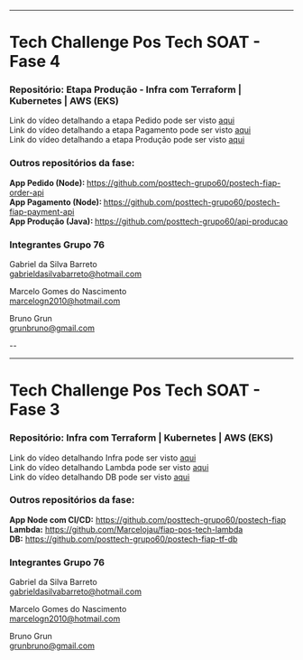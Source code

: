 -----
# Tech Challenge Pos Tech SOAT - Fase 4
### Repositório: Etapa Produção - Infra com Terraform | Kubernetes | AWS (EKS)

Link do vídeo detalhando a etapa Pedido pode ser visto <a href="https://www.youtube.com/watch?v=lSLQmkRzsCk" target="_blank">aqui</a> <br>
Link do vídeo detalhando a etapa Pagamento pode ser visto <a href="https://www.youtube.com/watch?v=4ret1kL2kYU" target="_blank">aqui</a> <br>
Link do vídeo detalhando a etapa Produção pode ser visto <a href="https://www.youtube.com/watch?v=AzamHlOm1KM" target="_blank">aqui</a> <br>

### Outros repositórios da fase:
<b> App Pedido (Node): </b> https://github.com/posttech-grupo60/postech-fiap-order-api <br>
<b> App Pagamento (Node): </b> https://github.com/posttech-grupo60/postech-fiap-payment-api <br>
<b> App Produção (Java): </b> https://github.com/posttech-grupo60/api-producao <br>

### Integrantes Grupo 76

Gabriel da Silva Barreto<br>
gabrieldasilvabarreto@hotmail.com

Marcelo Gomes do Nascimento <br>
marcelogn2010@hotmail.com

Bruno Grun <br>
grunbruno@gmail.com


--

---
# Tech Challenge Pos Tech SOAT - Fase 3
### Repositório: Infra com Terraform | Kubernetes | AWS (EKS)

Link do vídeo detalhando Infra pode ser visto <a href="https://www.youtube.com/watch?v=NSo-g591sfc" target="_blank">aqui</a> <br>
Link do vídeo detalhando Lambda pode ser visto <a href="https://www.youtube.com/watch?v=bhSfoafsJRI" target="_blank">aqui</a> <br>
Link do vídeo detalhando DB pode ser visto <a href="https://youtu.be/zwMHTSwiaRA" target="_blank">aqui</a> <br>

### Outros repositórios da fase:
<b>App Node com CI/CD:</b> https://github.com/posttech-grupo60/postech-fiap<br>
<b>Lambda:</b> https://github.com/Marcelojau/fiap-pos-tech-lambda <br>
<b>DB:</b> https://github.com/posttech-grupo60/postech-fiap-tf-db

### Integrantes Grupo 76

Gabriel da Silva Barreto<br>
gabrieldasilvabarreto@hotmail.com

Marcelo Gomes do Nascimento <br>
marcelogn2010@hotmail.com

Bruno Grun <br>
grunbruno@gmail.com 
